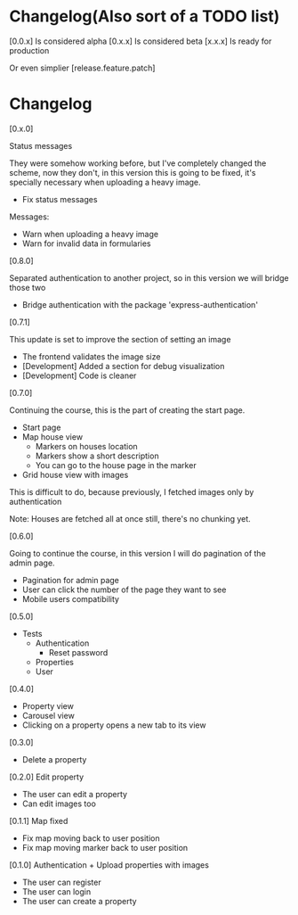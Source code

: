 # Changelog(Also sort of a TODO list)

[0.0.x] Is considered alpha
[0.x.x] Is considered beta
[x.x.x] Is ready for production

Or even simplier
[release.feature.patch]

# Changelog

[0.x.0]

Status messages

They were somehow working before, but I've completely changed the scheme, now they don't, in this version this is going to be fixed, it's specially necessary when uploading a heavy image.

- Fix status messages

Messages:
* Warn when uploading a heavy image
* Warn for invalid data in formularies

[0.8.0]

Separated authentication to another project, so in this version we will bridge those two

- Bridge authentication with the package 'express-authentication'

[0.7.1]

This update is set to improve the section of setting an image

- The frontend validates the image size
- [Development] Added a section for debug visualization
- [Development] Code is cleaner

[0.7.0]

Continuing the course, this is the part of creating the start page.

- Start page
- Map house view
    - Markers on houses location
    - Markers show a short description
    - You can go to the house page in the marker
- Grid house view with images

This is difficult to do, because previously, I fetched images only by authentication

Note: Houses are fetched all at once still, there's no chunking yet.

[0.6.0]

Going to continue the course, in this version I will do pagination of the admin page.

- Pagination for admin page
- User can click the number of the page they want to see
- Mobile users compatibility

[0.5.0]

- Tests
    - Authentication
        - Reset password
    - Properties
    - User

[0.4.0]

- Property view
- Carousel view
- Clicking on a property opens a new tab to its view

[0.3.0]

- Delete a property

[0.2.0] Edit property

- The user can edit a property
- Can edit images too 

[0.1.1] Map fixed

- Fix map moving back to user position
- Fix map moving marker back to user position

[0.1.0] Authentication + Upload properties with images

- The user can register
- The user can login
- The user can create a property
